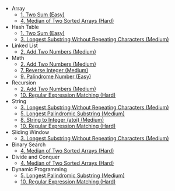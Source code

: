 * Array
   * [1. Two Sum (Easy)](https://github.com/lucruum/tmp/blob/main/algorithms.cpp#L524)
   * [4. Median of Two Sorted Arrays (Hard)](https://github.com/lucruum/tmp/blob/main/algorithms.cpp#L634)
* Hash Table
   * [1. Two Sum (Easy)](https://github.com/lucruum/tmp/blob/main/algorithms.cpp#L524)
   * [3. Longest Substring Without Repeating Characters (Medium)](https://github.com/lucruum/tmp/blob/main/algorithms.cpp#L595)
* Linked List
   * [2. Add Two Numbers (Medium)](https://github.com/lucruum/tmp/blob/main/algorithms.cpp#L546)
* Math
   * [2. Add Two Numbers (Medium)](https://github.com/lucruum/tmp/blob/main/algorithms.cpp#L546)
   * [7. Reverse Integer (Medium)](https://github.com/lucruum/tmp/blob/main/algorithms.cpp#L700)
   * [9. Palindrome Number (Easy)](https://github.com/lucruum/tmp/blob/main/algorithms.cpp#L777)
* Recursion
   * [2. Add Two Numbers (Medium)](https://github.com/lucruum/tmp/blob/main/algorithms.cpp#L546)
   * [10. Regular Expression Matching (Hard)](https://github.com/lucruum/tmp/blob/main/algorithms.cpp#L800)
* String
   * [3. Longest Substring Without Repeating Characters (Medium)](https://github.com/lucruum/tmp/blob/main/algorithms.cpp#L595)
   * [5. Longest Palindromic Substring (Medium)](https://github.com/lucruum/tmp/blob/main/algorithms.cpp#L665)
   * [8. String to Integer (atoi) (Medium)](https://github.com/lucruum/tmp/blob/main/algorithms.cpp#L732)
   * [10. Regular Expression Matching (Hard)](https://github.com/lucruum/tmp/blob/main/algorithms.cpp#L800)
* Sliding Window
   * [3. Longest Substring Without Repeating Characters (Medium)](https://github.com/lucruum/tmp/blob/main/algorithms.cpp#L595)
* Binary Search
   * [4. Median of Two Sorted Arrays (Hard)](https://github.com/lucruum/tmp/blob/main/algorithms.cpp#L634)
* Divide and Conquer
   * [4. Median of Two Sorted Arrays (Hard)](https://github.com/lucruum/tmp/blob/main/algorithms.cpp#L634)
* Dynamic Programming
   * [5. Longest Palindromic Substring (Medium)](https://github.com/lucruum/tmp/blob/main/algorithms.cpp#L665)
   * [10. Regular Expression Matching (Hard)](https://github.com/lucruum/tmp/blob/main/algorithms.cpp#L800)
